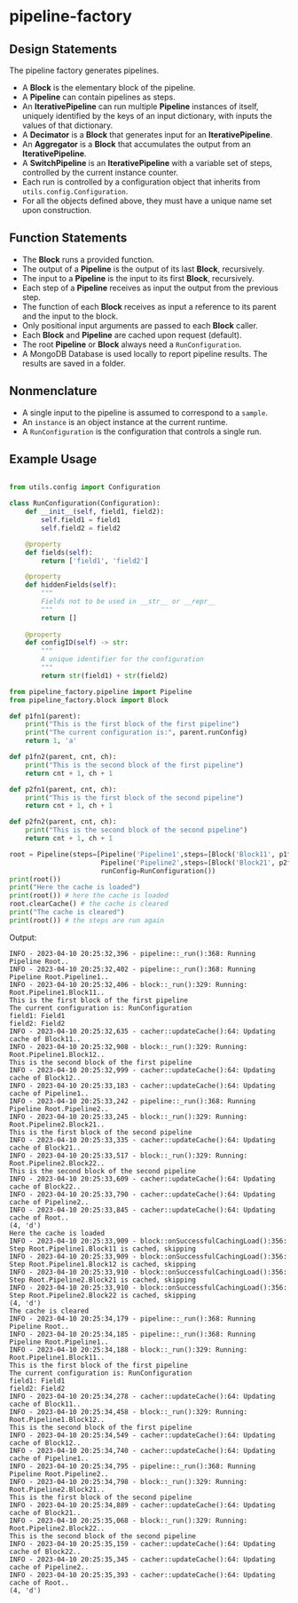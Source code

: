 # pipeline-factory

## Design Statements ##

The pipeline factory generates pipelines.

- A **Block** is the elementary block of the pipeline.
- A **Pipeline** can contain pipelines as steps.
- An **IterativePipeline** can run multiple **Pipeline** instances of itself, uniquely identified by the keys of an input dictionary, with inputs the values of that dictionary.
- A **Decimator** is a **Block** that generates input for an **IterativePipeline**.
- An **Aggregator** is a **Block** that accumulates the output from an **IterativePipeline**.
- A **SwitchPipeline** is an **IterativePipeline** with a variable set of steps, controlled by the current instance counter.
- Each run is controlled by a configuration object that inherits from `utils.config.Configuration`.
- For all the objects defined above, they must have a unique name set upon construction.


## Function Statements ##

- The **Block** runs a provided function.
- The output of a **Pipeline** is the output of its last **Block**, recursively.
- The input to a **Pipeline** is the input to its first **Block**, recursively.
- Each step of a **Pipeline** receives as input the output from the previous step.
- The function of each **Block** receives as input a reference to its parent and the input to the block.
- Only positional input arguments are passed to each **Block** caller.
- Each **Block** and **Pipeline** are cached upon request (default).
- The root **Pipeline** or **Block** always need a `RunConfiguration`.
- A MongoDB Database is used locally to report pipeline results. The results are saved in a folder.

## Nonmenclature ##

- A single input to the pipeline is assumed to correspond to a `sample`.
- An `instance` is an object instance at the current runtime.
- A `RunConfiguration` is the configuration that controls a single run.

## Example Usage ##

```python

from utils.config import Configuration

class RunConfiguration(Configuration):
    def __init__(self, field1, field2):
        self.field1 = field1
        self.field2 = field2

    @property
    def fields(self):
        return ['field1', 'field2']

    @property
    def hiddenFields(self):
        """
        Fields not to be used in __str__ or __repr__
        """
        return []
    
    @property
    def configID(self) -> str:
        """
        A unique identifier for the configuration
        """
        return str(field1) + str(field2)

from pipeline_factory.pipeline import Pipeline
from pipeline_factory.block import Block

def p1fn1(parent):
    print("This is the first block of the first pipeline")
    print("The current configuration is:", parent.runConfig)
    return 1, 'a'

def p1fn2(parent, cnt, ch):
    print("This is the second block of the first pipeline")
    return cnt + 1, ch + 1

def p2fn1(parent, cnt, ch):
    print("This is the first block of the second pipeline")
    return cnt + 1, ch + 1

def p2fn2(parent, cnt, ch):
    print("This is the second block of the second pipeline")
    return cnt + 1, ch + 1

root = Pipeline(steps=[Pipeline('Pipeline1',steps=[Block('Block11', p1fn1), Block('Block12', p1fn2)]),
                       Pipeline('Pipeline2',steps=[Block('Block21', p2fn1), Block('Block22', p2fn2)])],
                       runConfig=RunConfiguration())
print(root())
print("Here the cache is loaded")
print(root()) # here the cache is loaded
root.clearCache() # the cache is cleared
print("The cache is cleared")
print(root()) # the steps are run again
```

Output:

```
INFO - 2023-04-10 20:25:32,396 - pipeline::_run():368: Running Pipeline Root..
INFO - 2023-04-10 20:25:32,402 - pipeline::_run():368: Running Pipeline Root.Pipeline1..
INFO - 2023-04-10 20:25:32,406 - block::_run():329: Running: Root.Pipeline1.Block11..
This is the first block of the first pipeline
The current configuration is: RunConfiguration
field1: Field1
field2: Field2
INFO - 2023-04-10 20:25:32,635 - cacher::updateCache():64: Updating cache of Block11..
INFO - 2023-04-10 20:25:32,908 - block::_run():329: Running: Root.Pipeline1.Block12..
This is the second block of the first pipeline
INFO - 2023-04-10 20:25:32,999 - cacher::updateCache():64: Updating cache of Block12..
INFO - 2023-04-10 20:25:33,183 - cacher::updateCache():64: Updating cache of Pipeline1..
INFO - 2023-04-10 20:25:33,242 - pipeline::_run():368: Running Pipeline Root.Pipeline2..
INFO - 2023-04-10 20:25:33,245 - block::_run():329: Running: Root.Pipeline2.Block21..
This is the first block of the second pipeline
INFO - 2023-04-10 20:25:33,335 - cacher::updateCache():64: Updating cache of Block21..
INFO - 2023-04-10 20:25:33,517 - block::_run():329: Running: Root.Pipeline2.Block22..
This is the second block of the second pipeline
INFO - 2023-04-10 20:25:33,609 - cacher::updateCache():64: Updating cache of Block22..
INFO - 2023-04-10 20:25:33,790 - cacher::updateCache():64: Updating cache of Pipeline2..
INFO - 2023-04-10 20:25:33,845 - cacher::updateCache():64: Updating cache of Root..
(4, 'd')
Here the cache is loaded
INFO - 2023-04-10 20:25:33,909 - block::onSuccessfulCachingLoad():356: Step Root.Pipeline1.Block11 is cached, skipping
INFO - 2023-04-10 20:25:33,909 - block::onSuccessfulCachingLoad():356: Step Root.Pipeline1.Block12 is cached, skipping
INFO - 2023-04-10 20:25:33,910 - block::onSuccessfulCachingLoad():356: Step Root.Pipeline2.Block21 is cached, skipping
INFO - 2023-04-10 20:25:33,910 - block::onSuccessfulCachingLoad():356: Step Root.Pipeline2.Block22 is cached, skipping
(4, 'd')
The cache is cleared
INFO - 2023-04-10 20:25:34,179 - pipeline::_run():368: Running Pipeline Root..
INFO - 2023-04-10 20:25:34,185 - pipeline::_run():368: Running Pipeline Root.Pipeline1..
INFO - 2023-04-10 20:25:34,188 - block::_run():329: Running: Root.Pipeline1.Block11..
This is the first block of the first pipeline
The current configuration is: RunConfiguration
field1: Field1
field2: Field2
INFO - 2023-04-10 20:25:34,278 - cacher::updateCache():64: Updating cache of Block11..
INFO - 2023-04-10 20:25:34,458 - block::_run():329: Running: Root.Pipeline1.Block12..
This is the second block of the first pipeline
INFO - 2023-04-10 20:25:34,549 - cacher::updateCache():64: Updating cache of Block12..
INFO - 2023-04-10 20:25:34,740 - cacher::updateCache():64: Updating cache of Pipeline1..
INFO - 2023-04-10 20:25:34,795 - pipeline::_run():368: Running Pipeline Root.Pipeline2..
INFO - 2023-04-10 20:25:34,798 - block::_run():329: Running: Root.Pipeline2.Block21..
This is the first block of the second pipeline
INFO - 2023-04-10 20:25:34,889 - cacher::updateCache():64: Updating cache of Block21..
INFO - 2023-04-10 20:25:35,068 - block::_run():329: Running: Root.Pipeline2.Block22..
This is the second block of the second pipeline
INFO - 2023-04-10 20:25:35,159 - cacher::updateCache():64: Updating cache of Block22..
INFO - 2023-04-10 20:25:35,345 - cacher::updateCache():64: Updating cache of Pipeline2..
INFO - 2023-04-10 20:25:35,393 - cacher::updateCache():64: Updating cache of Root..
(4, 'd')
```
